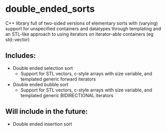 # double_ended_sorts
C++ library full of two-sided versions of elementary sorts with (varying) support for unspecified containers and datatypes through templating and an STL-like approach to using iterators on iterator-able containers (eg std::vector)

## Includes:
- Double ended selection sort
  - Support for STL vectors, c-style arrays with size variable, and templated generic forward iterators
- Double ended bubble sort
  - Support for STL vectors, c-style arrays with size variable, and templated generic BIDIRECTIONAL iterators

## Will include in the future:
- Double ended insertion sort
